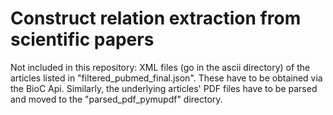 # Construct relation extraction from scientific papers

Not included in this repository: XML files (go in the ascii directory) of the articles listed in "filtered_pubmed_final.json". These have to be obtained via the BioC Api. Similarly, the underlying articles' PDF files have to be parsed and moved to the "parsed_pdf_pymupdf" directory.
